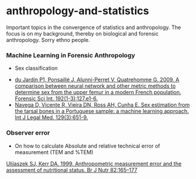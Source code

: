 # anthropology-and-statistics
Important topics in the convergence of statistics and anthropology. The focus is on my background, thereby on biological and forensic anthropology. Sorry ethno people.

### Machine Learning in Forensic Anthropology

* Sex classification

+ [du Jardin P1, Ponsaillé J, Alunni-Perret V, Quatrehomme G. 2009. A comparison between neural network and other metric methods to determine sex from the upper femur in a modern French population. Forensic Sci Int. 192(1-3):127.e1-6.](http://www.ncbi.nlm.nih.gov/pubmed/19733989)
+ [Navega D, Vicente R, Vieira DN, Ross AH, Cunha E. Sex estimation from the tarsal bones in a Portuguese sample: a machine learning approach. Int J Legal Med. 129(3):651-9.](http://www.ncbi.nlm.nih.gov/pubmed/25186617)


### Observer error

* On how to calculate Absolute and relative technical error of measurement (TEM and %TEM)

[Ulijaszek SJ, Kerr DA. 1999. Anthropometric measurement error and the assessment of nutritional status. Br J Nutr 82:165–177](http://www.ncbi.nlm.nih.gov/pubmed/10655963)
